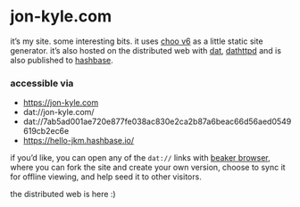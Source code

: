 # jon-kyle.com

it’s my site. some interesting bits. it uses [choo v6](https://github.com/choojs/choo) as a little static site generator. it’s also hosted on the distributed web with [dat](http://datproject.org), [dathttpd](https://github.com/beakerbrowser/dathttpd) and is also published to [hashbase](http://hashbase.io).

### accessible via

- https://jon-kyle.com
- dat://jon-kyle.com/
- dat://7ab5ad001ae720e877fe038ac830e2ca2b87a6beac66d56aed0549619cb2ec6e
- https://hello-jkm.hashbase.io/

if you’d like, you can open any of the `dat://` links with [beaker browser](https://beakerbrowser.com/), where you can fork the site and create your own version, choose to sync it for offline viewing, and help seed it to other visitors.

the distributed web is here :)
